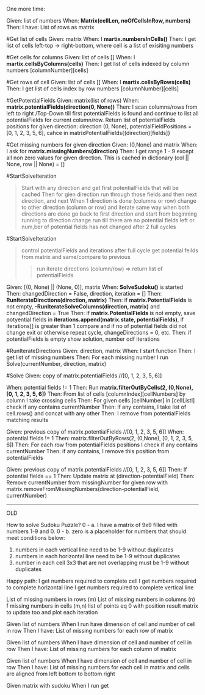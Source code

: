One more time:

Given: list of numbers
When: **Matrix(cellLen, noOfCellsInRow, numbers)**
Then: I have: List of rows as matrix

#Get list of cells
Given: matrix
When: I **martix.numbersInCells()**
Then: I get list of cells left-top -> right-bottom, where cell is a list of exisiting numbers

#Get cells for columns
Given: list of cells []
When: I **martix.cellsByColumns(cells)**
Then: I get list of cells indexed by column numbers [columnNumber][cells]

#Get rows of cell
Given: list of cells []
When: I **martix.cellsByRows(cells)**
Then: I get list of cells index by row numbers [columnNumber][cells]

#GetPotentialFields
Given: matrix(list of rows)
When: **matrix.potentialFields(direction(0, None))**
Then: I scan columns/rows from left to right /Top-Down till first potentialFields is found and continue to list all potentialFields for current column/row.
Return list of potentialFields positions for given direction: direction (0, None), potentialFieldPositions = [0, 1, 2, 3, 5, 6], cahce in matrixPotentialFields{(direction)[fields]}

#Get missing numbers for given direction
Given: (0,None) and matrix
When: I ask for **matrix.missingNumbers(direction)**
Then: I get range 1 - 9 except all non zero values for given direction. This is cached in dictionary (col || None, row || None) = []

#StartSolveIteration
>Start with any direction and get first potentialFields that will be cached
>Then for gien direction run through those fields and then next direction, and next 
>When 1 direction is done (columns or row) change to other direction (column or row) and iterate same way
>when both directions are done go back to first direction and start from beginning running to direction change
>run till there are no potential fields left or num,ber of potential fields has not changed after 2 full cycles

#StartSolveIteration
>control potentialFields and iterations after full cycle get potential feilds from matrix and same/compare to previous
>>run iterate directions (column/row) => return list of potentialFields

 Given: [(0, None) || (None, 0)], matrix
 When: **SolveSudoku()** is started
 Then: changedDirection = False, direction, iteration = []
 Then: **RunIterateDirections(direction, matrix)**
 Then: if **matrix.PotentialFields** is not empty, **-RunIterateSolveColumns(direction, matrix)** and changedDirection = True
 Then: if **matrix.PotentialFields** is not empty, save potyential fields in **iterations.append(matrix.state, potentialFields)**, if iterations[] is greater than 1 compare and if no of potential fields did not change exit or otherwise repeat cycle, changeDirections = 0, etc.
 Then: if potentialFields is empty show solution, number odf iterations

#RunIterateDirections
Given: direction, matrix
When: I start function
Then: I get list of missing numbers
Then: For each missing number I run Solve(currentNumber, direction, matrix) 

#Solve
Given: copy of matrix.potentialFields //[0, 1, 2, 3, 5, 6]]

When: potential fields != 1
Then: Run **matrix.filterOutByCells(2, (0,None), [0, 1, 2, 3, 5, 6])**
Then: From list of cells [columnIndex][cellNumbers] by column I take crossing cells
Then: For given cells [cellNumber] in [cellListI] check if any contains currentNumber
Then: if any contains, I take list of cell.rows() and concat with any other
Then: I remove from potentialFields matching results


Given: previous copy of matrix.potentialFields //[0, 1, 2, 3, 5, 6]]
When: potential fields != 1
Then: matrix.filterOutByRows(2, (0,None), [0, 1, 2, 3, 5, 6])
Then: For each row from potentialFields positions I check if any contains currentNumber
Then: if any contains, I remove this position from potentialFields

Given: previous copy of matrix.potentialFields //[0, 1, 2, 3, 5, 6]]
Then: If potential fields == 1
Then: Update matrix at (direction-potentialField)
Then: Remove currentNumber from missingNumber for given row with matrix.removeFromMissingNumbers(direction-potentialField, currentNumber)

---------------------
OLD

How to solve Sudoku Puzzle?
0 - a. I have a matrix of 9x9 filled with numbers 1-9 and 0.
0 - b. zero is a placeholder for numbers that should meet conditions below:
1. numbers in each vertical line need to be 1-9 without duplicates
2. numbers in each horizontal line need to be 1-9 without duplicates
3. number in each cell 3x3 that are not overlapping must be 1-9 without duplicates
 
Happy path:
I get numbers required to complete cell
I get numbers required to complete horizontal line
I get numbers required to complete vertical line

List of missing numbers in rows (m)
List of missing numbers in columns (n)
f missing numbers in cells (m,n)
list of points eq 0 with position
result matrix to update too and plot each iteration


Given list of numbers
When I run have dimension of cell and number of cell in row
Then I have: List of missing numbers for each row of matrix

Given list of numbers
When I have dimension of cell and number of cell in row
Then I have: List of missing numbers for each column of matrix

Given list of numbers
When I have dimension of cell and number of cell in row
Then I have: List of missing numbers for each cell in matrix and cells are aligned from left bottom to bottom right

Given matrix with sudoku
When I run get

